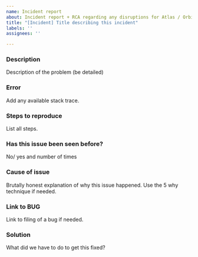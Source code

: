 ```yaml
---
name: Incident report
about: Incident report + RCA regarding any disruptions for Atlas / Orbit
title: "[Incident] Title describing this incident"
labels: ''
assignees: ''

---
```


### Description
Description of the problem (be detailed)

### Error
Add any available stack trace.

### Steps to reproduce
List all steps. 

### Has this issue been seen before?
No/ yes and number of times

### Cause of issue 
Brutally honest explanation of why this issue happened. Use the 5 why technique if needed. 

### Link to BUG
Link to filing of a bug if needed. 

### Solution
What did we have to do to get this fixed?

